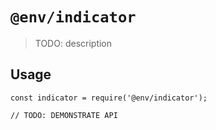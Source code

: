 # `@env/indicator`

> TODO: description

## Usage

```
const indicator = require('@env/indicator');

// TODO: DEMONSTRATE API
```
